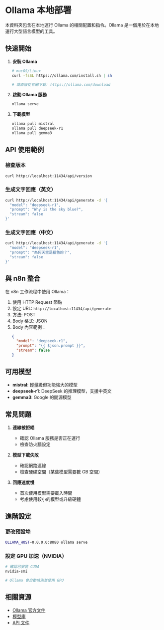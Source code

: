 # Ollama 本地部署

本資料夾包含在本地運行 Ollama 的相關配置和指令。Ollama 是一個用於在本地運行大型語言模型的工具。

## 快速開始

1. **安裝 Ollama**

```bash
   # macOS/Linux
   curl -fsSL https://ollama.com/install.sh | sh

   # 或直接從官網下載: https://ollama.com/download
   ```

2. **啟動 Ollama 服務**

```bash
   ollama serve
   ```

3. **下載模型**

```bash
   ollama pull mistral
   ollama pull deepseek-r1
   ollama pull gemma3
   ```

## API 使用範例

### 檢查版本

```bash
curl http://localhost:11434/api/version
```

### 生成文字回應（英文）

```bash
curl http://localhost:11434/api/generate -d '{
  "model": "deepseek-r1",
  "prompt": "Why is the sky blue?",
  "stream": false
}'
```

### 生成文字回應（中文）

```bash
curl http://localhost:11434/api/generate -d '{
  "model": "deepseek-r1",
  "prompt": "為何天空是藍色的？",
  "stream": false
}'
```

## 與 n8n 整合

在 n8n 工作流程中使用 Ollama：

1. 使用 HTTP Request 節點
2. 設定 URL: `http://localhost:11434/api/generate`
3. 方法: POST
4. Body 格式: JSON
5. Body 內容範例：

```json
   {
     "model": "deepseek-r1",
     "prompt": "{{ $json.prompt }}",
     "stream": false
   }
   ```

## 可用模型

* **mistral**: 輕量級但功能強大的模型
* **deepseek-r1**: DeepSeek 的推理模型，支援中英文
* **gemma3**: Google 的開源模型

## 常見問題

1. **連線被拒絕**
   * 確認 Ollama 服務是否正在運行
   * 檢查防火牆設定

2. **模型下載失敗**
   * 確認網路連線
   * 檢查硬碟空間（某些模型需要數 GB 空間）

3. **回應速度慢**
   * 首次使用模型需要載入時間
   * 考慮使用較小的模型或升級硬體

## 進階設定

### 更改預設埠

```bash
OLLAMA_HOST=0.0.0.0:8080 ollama serve
```

### 設定 GPU 加速（NVIDIA）

```bash
# 確認已安裝 CUDA
nvidia-smi

# Ollama 會自動偵測並使用 GPU
```

## 相關資源

* [Ollama 官方文件](https://github.com/ollama/ollama)
* [模型庫](https://ollama.com/library)
* [API 文件](https://github.com/ollama/ollama/blob/main/docs/api.md)
